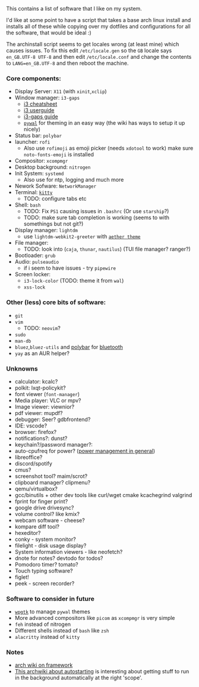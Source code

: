 This contains a list of software that I like on my system.

I'd like at some point to have a script that takes a base arch linux install and installs all of these while copying over my dotfiles and configurations for all the software, that would be ideal :)

The archinstall script seems to get locales wrong (at least mine) which causes issues. To fix this edit `/etc/locale.gen` so the `GB` locale says `en_GB.UTF-8 UTF-8` and then edit `/etc/locale.conf` and change the contents to `LANG=en_GB.UTF-8` and then reboot the machine.

### Core components:

* Display Server: `X11` (with `xinit`,`xclip`)
* Window manager: `i3-gaps`
  * [i3 cheatsheet](https://i3wm.org/docs/refcard.html)
  * [i3 userguide](https://i3wm.org/docs/userguide.html)
  * [i3-gaps guide](https://github.com/Airblader/i3)
  * [`pywal`](https://github.com/dylanaraps/pywal/wiki) for theming in an easy way (the wiki has ways to setup it up nicely)
* Status bar: `polybar`
* launcher: `rofi`
  * Also use `rofimoji` as emoji picker (needs `xdotool` to work) make sure `noto-fonts-emoji` is installed
* Compositor: `xcompmgr`
* Desktop background: `nitrogen`
* Init System: `systemd`
  * Also use for ntp, logging and much more
* Nework Sofware: `NetworkManager`
* Terminal: [`kitty`](https://sw.kovidgoyal.net/kitty/overview/)
  * TODO: configure tabs etc
* Shell: `bash`
  * TODO: Fix `PS1` causing issues in `.bashrc` (Or use `starship`?)
  * TODO: make sure tab completion is working (seems to with somethings but not git?)
* Display manager: `lightdm`
  * use `lightdm-webkit2-greeter` with [`aether theme`](https://github.com/NoiSek/Aether)
* File manager:
  * TODO: look into (`caja`, `thunar`, `nautilus`) (TUI file manager? ranger?)
* Bootloader: `grub`
* Audio: `pulseaudio`
  * if i seem to have issues - try `pipewire` 
* Screen locker:
  * `i3-lock-color` (TODO: theme it from `wal`)
  * `xss-lock`

### Other (less) core bits of software:
* `git`
* `vim`
  * TODO: `neovim`?
* `sudo`
* `man-db`
* `bluez`,`bluez-utils` and [polybar](https://github.com/msaitz/polybar-bluetooth) for [bluetooth](https://wiki.archlinux.org/title/bluetooth)
* `yay` as an AUR helper?

### Unknowns

* calculator: kcalc?
* polkit: lxqt-policykit?
* font viewer (`font-manager`)
* Media player: VLC or mpv?
* Image viewer: viewnior?
* pdf viewer: mupdf?
* debugger: Seer? gdbfrontend?
* IDE: vscode?
* browser: firefox?
* notifications?: dunst?
* keychain?/password manager?:
* auto-cpufreq for power? ([power management in general](https://wiki.archlinux.org/title/Power_management))
* libreoffice?
* discord/spotify
* cmus?
* screenshot tool? maim/scrot?
* clipboard manager? clipmenu?
* qemu/virtualbox?
* gcc/binutils + other dev tools like curl/wget cmake kcachegrind valgrind
* fprint for finger print?
* google drive drivesync?
* volume control? like kmix?
* webcam software - cheese?
* kompare diff tool?
* hexeditor?
* conky - system monitor?
* filelight - disk usage display?
* System information viewers - like neofetch?
* dnote for notes? devtodo for todos?
* Pomodoro timer? tomato?
* Touch typing software?
* figlet!
* peek - screen recorder?

### Software to consider in future

* [`wpgtk`](https://github.com/deviantfero/wpgtk/wiki/Installation) to manage `pywal` themes
* More advanced compositors like `picom` as `xcompmgr` is very simple
* `feh` instead of nitrogen
* Different shells instead of `bash` like `zsh`
* `alacritty` instead of `kitty`

### Notes

* [arch wiki on framework](https://wiki.archlinux.org/title/Framework_Laptop)
* [This archwiki about autostarting](https://wiki.archlinux.org/title/Autostarting) is interesting about getting stuff to run in the background automatically at the right 'scope'.
